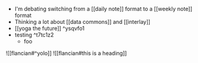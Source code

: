 - I'm debating switching from a [[daily note]] format to a [[weekly note]] format
- Thinking a lot about [[data commons]] and [[interlay]]
- [[yoga the future]] ^ysqvfo1
- testing ^t7tc1z2
	- foo

![[flancian#^yolo]]
![[flancian#this is a heading]]